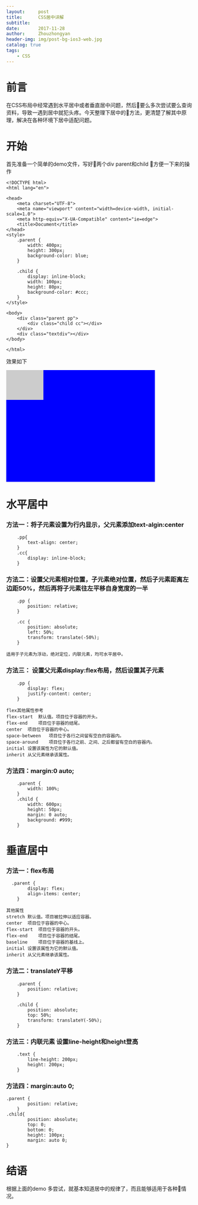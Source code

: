 ```yaml
---
layout:     post
title:      CSS居中详解
subtitle:
date:       2017-11-28
author:     Zhouzhongyan
header-img: img/post-bg-ios3-web.jpg
catalog: true
tags:
    - CSS
---
```



# 前言
在CSS布局中经常遇到水平居中或者垂直居中问题，然后要么多次尝试要么查询资料，导致一遇到居中就犯头疼。今天整理下居中的方法，更清楚了解其中原理，解决在各种环境下居中适配问题。

# 开始
首先准备一个简单的demo文件，写好两个div parent和child  方便一下来的操作
```
<!DOCTYPE html>
<html lang="en">

<head>
    <meta charset="UTF-8">
    <meta name="viewport" content="width=device-width, initial-scale=1.0">
    <meta http-equiv="X-UA-Compatible" content="ie=edge">
    <title>Document</title>
</head>
<style>
    .parent {
        width: 400px;
        height: 300px;
        background-color: blue;
    }
    
    .child {
        display: inline-block;
        width: 100px;
        height: 80px;
        background-color: #ccc;
    }
</style>

<body>
    <div class="parent pp">
        <div class="child cc"></div>
    </div>
    <div class="textdiv"></div>
</body>

</html>
```
效果如下
<!DOCTYPE html>
<html lang="en">

<head>
    <meta charset="UTF-8">
    <meta name="viewport" content="width=device-width, initial-scale=1.0">
    <meta http-equiv="X-UA-Compatible" content="ie=edge">
    <title>Document</title>
</head>
<style>
    .parent {
        width: 400px;
        height: 300px;
        background-color: blue;
    }
    .child {
        display: inline-block;
        width: 100px;
        height: 80px;
        background-color: #ccc;
    }
</style>

<body>
    <div class="parent pp">
        <div class="child cc"></div>
    </div>
    <div class="textdiv"></div>
</body>

</html>

# 水平居中 

### 方法一：将子元素设置为行内显示，父元素添加text-algin:center
```
    .pp{
        text-align: center;
    }
    .cc{
        display: inline-block;
    } 
```
### 方法二：设置父元素相对位置，子元素绝对位置，然后子元素距离左边距50%，然后再将子元素往左平移自身宽度的一半
```  
    .pp {
        position: relative;
    }
    
    .cc {
        position: absolute;
        left: 50%;
        transform: translate(-50%);
    } 
```
    适用于子元素为浮动，绝对定位，内联元素，均可水平居中。
### 方法三： 设置父元素display:flex布局，然后设置其子元素
```
    .pp {
        display: flex;
        justify-content: center;
    }
```
    flex其他属性参考
    flex-start	默认值。项目位于容器的开头。
    flex-end	项目位于容器的结尾。
    center	项目位于容器的中心。
    space-between	项目位于各行之间留有空白的容器内。
    space-around	项目位于各行之前、之间、之后都留有空白的容器内。
    initial	设置该属性为它的默认值。
    inherit	从父元素继承该属性。

###   方法四：margin:0 auto;
```
    .parent {
        width: 100%;
    }
    .child {
        width: 600px;
        height: 50px;
        margin: 0 auto;
        background: #999;
    }
```
# 垂直居中
### 方法一：flex布局
```
  .parent {
        display: flex;
        align-items: center;
    }
```
    其他属性
    stretch	默认值。项目被拉伸以适应容器。	
    center	项目位于容器的中心。
    flex-start	项目位于容器的开头。
    flex-end	项目位于容器的结尾。
    baseline	项目位于容器的基线上。	
    initial	设置该属性为它的默认值。
    inherit	从父元素继承该属性。
### 方法二：translateY平移
```
    .parent {
        position: relative;
    }
    
    .child {
        position: absolute;
        top: 50%;
        transform: translateY(-50%);
    }
```
### 方法三：内联元素 设置line-height和height登高
```    
    .text {
        line-height: 200px;
        height: 200px;
    }
```
### 方法四：margin:auto 0;
```
.parent {
        position: relative;
    }
.child{
        position: absolute;
        top: 0;
        bottom: 0;
        height: 100px;
        margin: auto 0;
}
```
# 结语
根据上面的demo 多尝试，就基本知道居中的规律了，而且能够适用于各种情况。